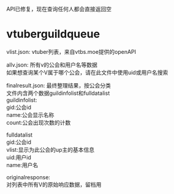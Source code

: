 API已修复，现在查询任何人都会直接返回空

# vtuberguildqueue
vlist.json: vtuber列表，来自vtbs.moe提供的openAPI  

allv.json: 所有v的公会和用户名等数据  
如果想查询某个V属于哪个公会，请在此文件中使用uid或用户名搜索  

finalresult.json: 最终整理结果，按公会分类  
文件内含两个数据guildinfolist和fulldatalist  
guildinfolist:  
  gid:公会id  
  name:公会显示名称  
  count:公会出现次数的计数  
    
fulldatalist  
  gid:公会id  
  vlist:显示为此公会的up主的基本信息  
    uid:用户id  
    name:用户名  


originalresponse:  
对列表中所有V的原始响应数据，留档用
